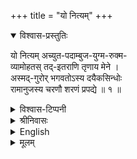+++
title = "यो नित्यम्"
+++
<details open><summary>विश्वास-प्रस्तुतिः</summary>

यो नित्यम् अच्युत-पदाम्बुज-युग्म-रुक्म-  
व्यामोहतस् तद्-इतराणि तृणाय मेने ।  
अस्मद्-गुरोर् भगवतोऽस्य दयैकसिन्धोः  
रामानुजस्य चरणौ शरणं प्रपद्ये ॥ १ ॥
</details>

<details><summary>विश्वास-टिप्पनी</summary>

कूरेशेन वैकुण्ठस्तवे रचितम् भति।
</details>

<details><summary>श्रीनिवासः</summary>

य इति । **यो** भगवान् रामानुजः **नित्यं अच्युतपदाम्बुजयुग्मरुक्म-व्यामोहतः** - **रुक्मं** स्वर्णं भोग्यमिति यावत् तत्र **व्यामोहतः** अभिनिवेशादित्यर्थः । **तदितराणि** वस्तूनीति शेषः, प्रयोजनान्तराणीति यावत् **तृणाय मेने** तृणव दमस्त । “मन्यकर्मण्यनादरे" इत्यादिना चतुर्थी । **दयैकसिन्धोः** [[2]] **एक**-शब्देन कल्याणगुणान्तरेभ्यो दयायाः प्राचुर्यं सूच्यते ।  
**अत एव अस्मद्गुरोः** कृपामात्रप्रसन्नाचार्यस्येति भावः भगवतः कल्याणगुणाकरस्य **रामानुजस्य चरणौ शरणं** अनिष्टनिवृत्तिपूर्वकेष्टप्राप्तिसाधनं **प्रपद्ये** अध्यवस्यामि, गत्यर्था बुद्ध्यर्था इति न्यायात् ॥ १ ॥ 
</details>



<details><summary>English</summary>

MEANING: 
adiyEn has sought the refuge of the sacred feet of AchArya RaamAnujA, the  huge ocean of Mercy and who possesses the celebrated six guNams of Bhaga vAn Himself. He considered every thing else other than the golden pair of the  lotus feet of Achyuthan, as worthless blades of grass. He is our illustrious  AchAryan, who chases away the dark night of nescience (ajn~Anam) suffered  by the thoNDar kulam (BhAgavatha GhOshti).  

COMMENTS: 
ANDAL addressed Her Lord in ThiruppAvai and requested Him to hear her cele bration of His golden pair of sacred feet: “unn poRRAmarai adiyE pORRum  poruL kELAi”. KurEsar takes his cue from here and describes the matchless  sacred feet of the Lord, which are the bhOgya vasthu (object of enchantment)  for AchArya RaamAnujA as: “Achyutha padhAmbhuja yugma rukma vyAmO hatha:”  
KurEsar addresses AchArya RaamAnuja in the first slOkam as  “Bhagavatha:” (ShAdguNya SampUrNa BhagavAn). AchArya RaamAnuja was a  SanyAsi with ThridhaNDam. Why does KurEsar call him as “BhagavAn”? The  clue is that both BhagavAn and AchArya RaamAnuja are “trayyantha samrak 
shakars” (protectors of the VedAs) in SanyAsi roopam holding the thridhaN Dams (MukkOl Munivar). In DattAthrEya avathAram, BhagavAn appeared as a  SanyAsi carrying the ThridhaNDam and protected the three Vedams  (thridhaNDa dhAriNA poorvam VishNunA rakshithA thrayee). In Kali yugam, 
5  

AchArya RaamAnuja took on SanyAsa Aasramam and defended the VedAs  through his Sri Sookthis (Sri BhAshyam, VedAntha dheepam, VedAntha  Saaram et al).  
“Dayaika SindhO: asmath GurO: RaamAnujasya”. BhagavAn gets angry at  times over the limitless trespasses of His Saasthrams by the jeevans  (kRodham Aaharayath theevram) and makes nigraha sankalpam (vow to pun ish the erring jeevan). AchArya RaamAnujA on the other hand never gets an gry at us and is an ocean of Dayaa and Vaathsalyam in correcting our errors  and showing us the path of redemption (ujjIvanam).  

</details>


<details><summary>मूलम्</summary>

यो नित्यमच्युतपदाम्बुजयुग्मरुक्मव्यामोहतस्तदितराणि तृणाय मेने ।  
अस्मद्गुरोर्भगवतोऽस्य दयैकसिन्धोः रामानुजस्य चरणौ शरणं प्रपद्ये ॥ १ ॥
</details>
